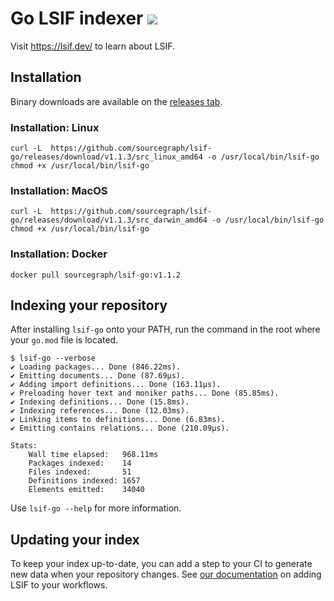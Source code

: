 # Go LSIF indexer ![](https://img.shields.io/badge/status-ready-brightgreen)

Visit https://lsif.dev/ to learn about LSIF.

## Installation

Binary downloads are available on the [releases tab](https://github.com/sourcegraph/lsif-go/releases).

### Installation: Linux

```
curl -L  https://github.com/sourcegraph/lsif-go/releases/download/v1.1.3/src_linux_amd64 -o /usr/local/bin/lsif-go
chmod +x /usr/local/bin/lsif-go
```

### Installation: MacOS

```
curl -L  https://github.com/sourcegraph/lsif-go/releases/download/v1.1.3/src_darwin_amd64 -o /usr/local/bin/lsif-go
chmod +x /usr/local/bin/lsif-go
```

### Installation: Docker

```
docker pull sourcegraph/lsif-go:v1.1.2
```

## Indexing your repository

After installing `lsif-go` onto your PATH, run the command in the root where your `go.mod` file is located.

```
$ lsif-go --verbose
✔ Loading packages... Done (846.22ms).
✔ Emitting documents... Done (87.69µs).
✔ Adding import definitions... Done (163.11µs).
✔ Preloading hover text and moniker paths... Done (85.85ms).
✔ Indexing definitions... Done (15.8ms).
✔ Indexing references... Done (12.03ms).
✔ Linking items to definitions... Done (6.83ms).
✔ Emitting contains relations... Done (210.09µs).

Stats:
	Wall time elapsed:   968.11ms
	Packages indexed:    14
	Files indexed:       51
	Definitions indexed: 1657
	Elements emitted:    34040
```

Use `lsif-go --help` for more information.

## Updating your index

To keep your index up-to-date, you can add a step to your CI to generate new data when your repository changes. See [our documentation](https://docs.sourcegraph.com/user/code_intelligence/adding_lsif_to_workflows) on adding LSIF to your workflows.
